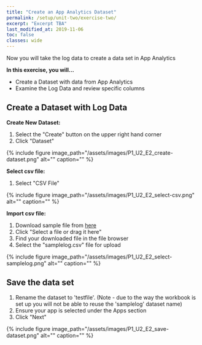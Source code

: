 ```yaml
---
title: "Create an App Analytics Dataset"
permalink: /setup/unit-two/exercise-two/
excerpt: "Excerpt TBA"
last_modified_at: 2019-11-06
toc: false
classes: wide
---
```


Now you will take the log data to create a data set in App Analytics

**In this exercise, you will...**

* Create a Dataset with data from App Analytics 
* Examine the Log Data and review specific columns



<!-- -------------------- TASK BOUNDARY -------------------- -->


## Create a Dataset with Log Data

**Create New Dataset:**

1. Select the "Create" button on the upper right hand corner 
2. Click "Dataset" 

{% include figure image_path="/assets/images/P1_U2_E2_create-dataset.png" alt="" caption="" %}

**Select csv file:**

1. Select "CSV File" 

{% include figure image_path="/assets/images/P1_U2_E2_select-csv.png" alt="" caption="" %}


**Import csv file:**
1. Download sample file from [here](http://bit.ly/df19applog)
2. Click "Select a file or drag it here"
3. Find your downloaded file in the file browser 
4. Select the "samplelog.csv" file for upload 

{% include figure image_path="/assets/images/P1_U2_E2_select-samplelog.png" alt="" caption="" %}



<!-- -------------------- TASK BOUNDARY -------------------- -->


## Save the data set 

1. Rename the dataset to 'testfile'.
(Note - due to the way the workbook is set up you will not be able to reuse the 'samplelog' dataset name)
2. Ensure your app is selected under the Apps section
3. Click "Next" 

{% include figure image_path="/assets/images/P1_U2_E2_save-dataset.png" alt="" caption="" %}


<!-- -------------------- TASK BOUNDARY -------------------- -->

